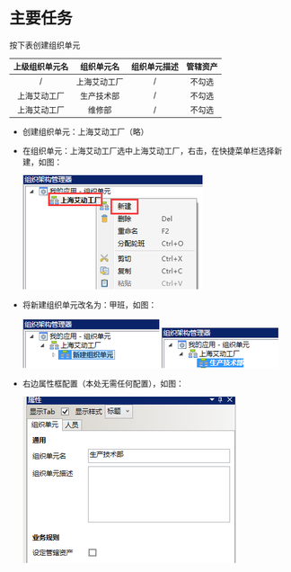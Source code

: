 # 主要任务

按下表创建组织单元

  |上级组织单元名|组织单元名|组织单元描述|管辖资产|
  |:-:|:-:|:-:|:-:|
  |/|上海艾动工厂|/|不勾选|
  |上海艾动工厂|生产技术部|/|不勾选|
  |上海艾动工厂|维修部|/|不勾选|


* 创建组织单元：上海艾动工厂（略）

* 在组织单元：上海艾动工厂选中上海艾动工厂，右击，在快捷菜单栏选择新建，如图：

  ![](./images/创建组织单元.png)
 
* 将新建组织单元改名为：甲班，如图：

    ![](./images/组织单元改名.png) 
    ![](./images/组织单元名.png)  

* 右边属性框配置（本处无需任何配置），如图：

    ![](./images/组织单元属性.png) 
